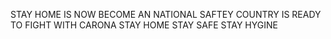 STAY HOME IS NOW BECOME AN NATIONAL SAFTEY
COUNTRY IS READY TO FIGHT WITH CARONA
STAY HOME STAY SAFE
STAY HYGINE
